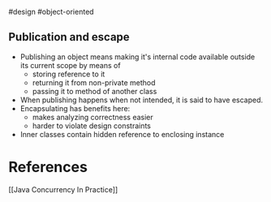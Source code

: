 #design #object-oriented 

## Publication and escape
- Publishing an object means making it's internal code available outside its current scope by means of
	- storing reference to it
	- returning it from non-private method
	- passing it to method of another class
- When publishing happens when not intended, it is said to have escaped.
- Encapsulating has benefits here:
	- makes analyzing correctness easier
	- harder to violate design constraints
- Inner classes contain hidden reference to enclosing instance

# References
[[Java Concurrency In Practice]]